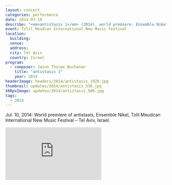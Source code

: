 ```yaml
---
layout: concert
categories: performance
date: 2014-07-10
describe: "<em>antistasis 1</em> (2014), world premiere. Ensemble Nikel."
event: Tzlil Meudcan International New Music Festival
location:
  building:
  venue:
  address:
  city: Tel Aviv
  country: Israel
program:
  - composer: Jason Thorpe Buchanan
    title: "antistasis 1"
    year: 2014
headerImage: headers/2014/antistasis_1920.jpg
thumbnail: updates/2014/antistasis_330.jpg
500pxImage: updates/2014/antistasis_500.jpg
tags:
  - 2014
---
```


Jul. 10, 2014: World premiere of antistasis, Ensemble Nikel, Tzlil Meudcan International New Music Festival – Tel Aviv, Israel.

<section class="score-vid-header module-bg-dark" background-color="#051f4a">
<div class="row full-width" width="100%">
    <div class="col-12 nopadding"><iframe class="embed-responsive-item" height="165vh" src="https://www.youtube.com/embed/S_tlkvKRIJc" frameborder="0" allowfullscreen></iframe></div><br>
</div></section>
